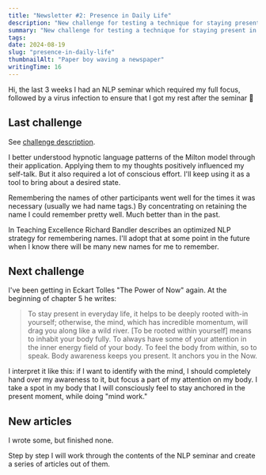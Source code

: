 ```yaml
---
title: "Newsletter #2: Presence in Daily Life"
description: "New challenge for testing a technique for staying present in daily life."
summary: "New challenge for testing a technique for staying present in daily life."
tags:
date: 2024-08-19
slug: "presence-in-daily-life"
thumbnailAlt: "Paper boy waving a newspaper"
writingTime: 16
---
```


Hi,
the last 3 weeks I had an NLP seminar which required my full focus, followed
by a virus infection to ensure that I got my rest after the seminar
:slightly_smiling_face:

## Last challenge

See [challenge description](newsletter/1-hemingway-trick#next-challenge).

I better understood hypnotic language patterns of the Milton model through
their application.
Applying them to my thoughts positively influenced my self-talk.
But it also required a lot of conscious effort.
I'll keep using it as a tool to bring about a desired state.

Remembering the names of other participants went well for the times it was
necessary (usually we had name tags.)
By concentrating on retaining the name I could remember pretty well.
Much better than in the past.

In Teaching Excellence Richard Bandler describes an optimized NLP strategy
for remembering names.
I'll adopt that at some point in the future when I know there will be many
new names for me to remember.

## Next challenge

I've been getting in Eckart Tolles "The Power of Now" again.
At the beginning of chapter 5 he writes:

> To stay present in everyday life, it helps to be deeply rooted with-in
yourself; otherwise, the mind, which has incredible momentum, will drag you
along like a wild river.
> [To be rooted within yourself] means to inhabit your body fully.
> To always have some of your attention in the inner energy field of your
body.
To feel the body from within, so to speak.
Body awareness keeps you present.
It anchors you in the Now.

I interpret it like this: if I want to identify with the mind, I should
completely hand over my awareness to it, but focus a part of my attention on
my body.
I take a spot in my body that I will consciously feel to stay anchored in
the present moment, while doing "mind work."

## New articles

I wrote some, but finished none.

Step by step I will work through the contents of the NLP seminar and create
a series of articles out of them.
